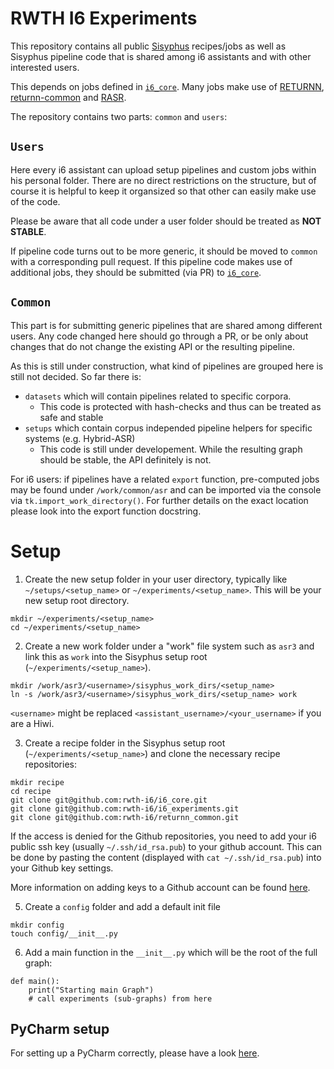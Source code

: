 # RWTH I6 Experiments

This repository contains all public [Sisyphus](https://github.com/rwth-i6/sisyphus) recipes/jobs as well as
Sisyphus pipeline code that is shared among i6 assistants and with other interested users.

This depends on jobs defined in [`i6_core`](https://github.com/rwth-i6/i6_core).
Many jobs make use of
[RETURNN](https://github.com/rwth-i6/returnn),
[returnn-common](https://github.com/rwth-i6/returnn_common)
and [RASR](https://github.com/rwth-i6/rasr).

The repository contains two parts: `common` and `users`:


## `Users`

Here every i6 assistant can upload setup pipelines and custom jobs within his personal folder.
There are no direct restrictions on the structure, but of course it is helpful to keep it organsized
so that other can easily make use of the code.

Please be aware that all code under a user folder should be treated as **NOT STABLE**.

If pipeline code turns out to be more generic,
it should be moved to `common` with a corresponding pull request.
If this pipeline code makes use of additional jobs,
they should be submitted (via PR) to [`i6_core`](https://github.com/rwth-i6/i6_core).


## `Common`

This part is for submitting generic pipelines that are shared among different users.
Any code changed here should go through a PR, or be only about changes that do not change
the existing API or the resulting pipeline.

As this is still under construction, what kind of pipelines are grouped here is still not decided.
So far there is:
 - `datasets` which will contain pipelines related to specific corpora.
   - This code is protected with hash-checks and thus can be treated as safe and stable 
 - `setups` which contain corpus independed pipeline helpers for specific systems (e.g. Hybrid-ASR)
   - This code is still under developement. While the resulting graph should be stable, the API definitely is not. 

For i6 users: if pipelines have a related `export` function,
pre-computed jobs may be found under `/work/common/asr` and can be imported via the console via `tk.import_work_directory()`.
For further details on the exact location please look into the export function docstring.


# Setup

1. Create the new setup folder in your user directory, typically like `~/setups/<setup_name>` or `~/experiments/<setup_name>`. This will be your new setup root directory.
```
mkdir ~/experiments/<setup_name>
cd ~/experiments/<setup_name>
```

2. Create a new work folder under a "work" file system such as `asr3` and link this as `work` into the Sisyphus setup root (`~/experiments/<setup_name>`).
```
mkdir /work/asr3/<username>/sisyphus_work_dirs/<setup_name>
ln -s /work/asr3/<username>/sisyphus_work_dirs/<setup_name> work
```

`<username>` might be replaced `<assistant_username>/<your_username>` if you are a Hiwi.

3. Create a recipe folder in the Sisyphus setup root (`~/experiments/<setup_name>`) and clone the necessary recipe repositories:
```
mkdir recipe
cd recipe
git clone git@github.com:rwth-i6/i6_core.git
git clone git@github.com:rwth-i6/i6_experiments.git
git clone git@github.com:rwth-i6/returnn_common.git
```

If the access is denied for the Github repositories, you need to add your i6 public ssh key (usually `~/.ssh/id_rsa.pub`) to your github account.
This can be done by pasting the content (displayed with `cat ~/.ssh/id_rsa.pub`) into your Github key settings.

More information on adding keys to a Github account can be found [here](https://docs.github.com/en/github/authenticating-to-github/connecting-to-github-with-ssh/adding-a-new-ssh-key-to-your-github-account).

5. Create a `config` folder and add a default init file
```
mkdir config
touch config/__init__.py
```

6. Add a main function in the `__init__.py` which will be the root of the full graph:
```
def main():
    print("Starting main Graph")
    # call experiments (sub-graphs) from here
```
 
## PyCharm setup

For setting up a PyCharm correctly, please have a look [here](https://github.com/rwth-i6/i6_core/wiki/Sisyphus-PyCharm-Setup).




